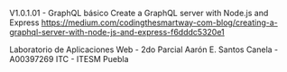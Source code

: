 V1.0.1.01 - GraphQL básico
Create a GraphQL server with Node.js and Express
https://medium.com/codingthesmartway-com-blog/creating-a-graphql-server-with-node-js-and-express-f6dddc5320e1

Laboratorio de Aplicaciones Web - 2do Parcial
Aarón E. Santos Canela - A00397269
ITC - ITESM Puebla
